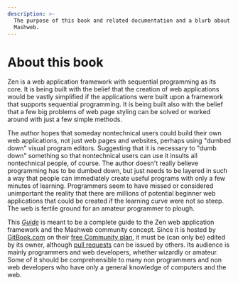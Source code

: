 ```yaml
---
description: >-
  The purpose of this book and related documentation and a blurb about Zen and
  Mashweb.
---
```


# About this book

Zen is a web application framework with sequential programming as its core. It is being built with the belief that the creation of web applications would be vastly simplified if the applications were built upon a framework that supports sequential programming. It is being built also with the belief that a few big problems of web page styling can be solved or worked around with just a few simple methods.

The author hopes that someday nontechnical users could build their own web applications, not just web pages and websites, perhaps using "dumbed down" visual program editors. Suggesting that it is necessary to "dumb down" something so that nontechnical users can use it insults all nontechnical people, of course. The author doesn't really believe programming has to be dumbed down, but just needs to be layered in such a way that people can immediately create useful programs with only a few minutes of learning. Programmers seem to have missed or considered unimportant the reality that there are millions of potential beginner web applications that could be created if the learning curve were not so steep. The web is fertile ground for an amateur programmer to plough.

This [_Guide_](https://tomelam.gitbook.io/mashweb/) is meant to be a complete guide to the Zen web application framework and the Mashweb community concept. Since it is hosted by [GitBook.com](https://www.gitbook.com/) on their [free Community plan](https://www.gitbook.com/pricing), it must be \(can only be\) edited by its owner, although [pull requests](https://github.com/Mashweb/web-call.cc/pulls) can be issued by others. Its audience is mainly programmers and web developers, whether wizardly or amateur. Some of it should be comprehensible to many non programmers and non web developers who have only a general knowledge of computers and the web.


